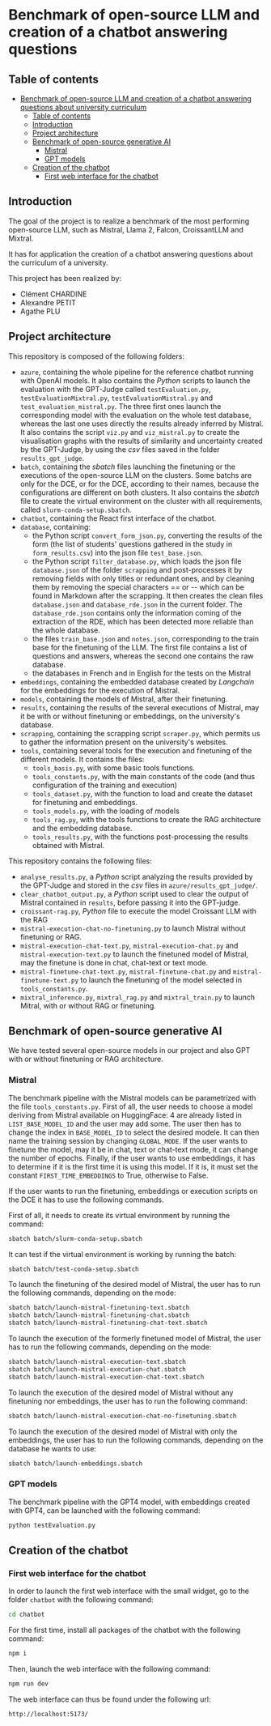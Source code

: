 # Benchmark of open-source LLM and creation of a chatbot answering questions

## Table of contents

- [Benchmark of open-source LLM and creation of a chatbot answering questions about university curriculum](#benchmark-of-open-source-llm-and-creation-of-a-chatbot-answering-questions-about-university-curriculum)
  - [Table of contents](#table-of-contents)
  - [Introduction](#introduction)
  - [Project architecture](#project-architecture)
  - [Benchmark of open-source generative AI](#benchmark-of-open-source-generative-ai)
    - [Mistral](#mistral)
    - [GPT models](#gpt-models)
  - [Creation of the chatbot](#creation-of-the-chatbot)
    - [First web interface for the chatbot](#first-web-interface-for-the-chatbot)

## Introduction

The goal of the project is to realize a benchmark of the most performing open-source LLM, such as Mistral, Llama 2, Falcon, CroissantLLM and Mixtral.

It has for application the creation of a chatbot answering questions about the curriculum of a university.

This project has been realized by:
- Clément CHARDINE
- Alexandre PETIT
- Agathe PLU

## Project architecture

This repository is composed of the following folders:
- `azure`, containing the whole pipeline for the reference chatbot running with OpenAI models. It also contains the *Python* scripts to launch the evaluation with the GPT-Judge called `testEvaluation.py`, `testEvaluationMixtral.py`, `testEvaluationMistral.py` and `test_evaluation_mistral.py`. The three first ones launch the corresponding model with the evaluation on the whole test database, whereas the last one uses directly the results already inferred by Mistral. It also contains the script `viz.py` and `viz_mistral.py` to create the visualisation graphs with the results of similarity and uncertainty created by the GPT-Judge, by using the *csv* files saved in the folder `results_gpt_judge`.
- `batch`, containing the *sbatch* files launching the finetuning or the executions of the open-source LLM on the clusters. Some batchs are only for the DCE, or for the DCE, according to their names, because the configurations are different on both clusters. It also contains the *sbatch* file to create the virtual environment on the cluster with all requirements, called `slurm-conda-setup.sbatch`.
- `chatbot`, containing the React first interface of the chatbot.
- `database`, containing:
  - the Python script `convert_form_json.py`, converting the results of the form (the list of students' questions gathered in the study in `form_results.csv`) into the json file `test_base.json`.
  - the Python script `filter_database.py`, which loads the json file `database.json` of the folder `scrapping` and post-processes it by removing fields with only titles or redundant ones, and by cleaning them by removing the special characters *==* or *--* which can be found in Markdown after the scrapping. It then creates the clean files `database.json` and `database_rde.json` in the current folder. The `database_rde.json` contains only the information coming of the extraction of the RDE, which has been detected more reliable than the whole database.
  - the files `train_base.json` and `notes.json`, corresponding to the train base for the finetuning of the LLM. The first file contains a list of questions and answers, whereas the second one contains the raw database.
  - the databases in French and in English for the tests on the Mistral
- `embeddings`, containing the embedded database created by *Langchain* for the embeddings for the execution of Mistral.
- `models`, containing the models of Mistral, after their finetuning.
- `results`, containing the results of the several executions of Mistral, may it be with or without finetuning or embeddings, on the university's database.
- `scrapping`, containing the scrapping script `scraper.py`, which permits us to gather the information present on the university's websites.
- `tools`, containing several tools for the execution and finetuning of the different models. It contains the files:
  - `tools_basis.py`, with some basic tools functions.
  - `tools_constants.py`, with the main constants of the code (and thus configuration of the training and execution)
  - `tools_dataset.py`, with the function to load and create the dataset for finetuning and embeddings.
  - `tools_models.py`, with the loading of models
  - `tools_rag.py`, with the tools functions to create the RAG architecture and the embedding database.
  - `tools_results.py`, with the functions post-processing the results obtained with Mistral.

This repository contains the following files:
- `analyse_results.py`, a *Python* script analyzing the results provided by the GPT-Judge and stored in the *csv* files in `azure/results_gpt_judge/`.
- `clear_chatbot_output.py`, a *Python* script used to clear the output of Mistral contained in `results`, before passing it into the GPT-judge.
- `croissant-rag.py`, *Python* file to execute the model Croissant LLM with the RAG
- `mistral-execution-chat-no-finetuning.py` to launch Mistral without finetuning or RAG.
- `mistral-execution-chat-text.py`, `mistral-execution-chat.py` and `mistral-execution-text.py` to launch the finetuned model of Mistral, may the finetune is done in chat, chat-text or text mode.
- `mistral-finetune-chat-text.py`, `mistral-finetune-chat.py` and `mistral-finetune-text.py` to launch the finetuning of the model selected in `tools_constants.py`.
- `mixtral_inference.py`, `mixtral_rag.py` and `mixtral_train.py` to launch Mitral, with or without RAG or finetuning.

## Benchmark of open-source generative AI

We have tested several open-source models in our project and also GPT with or without finetuning or RAG architecture.

### Mistral

The benchmark pipeline with the Mistral models can be parametrized with the file `tools_constants.py`. First of all, the user needs to choose a model deriving from Mistral available on HuggingFace: 4 are already listed in `LIST_BASE_MODEL_ID` and the user may add some. The user then has to change the index in `BASE_MODEL_ID` to select the desired modele. It can then name the training session by changing `GLOBAL_MODE`. If the user wants to finetune the model, may it be in chat, text or chat-text mode, it can change the number of epochs. Finally, if the user wants to use embeddings, it has to determine if it is the first time it is using this model. If it is, it must set the constant `FIRST_TIME_EMBEDDINGS` to True, otherwise to False.

If the user wants to run the finetuning, embeddings or execution scripts on the DCE it has to use the following commands.

First of all, it needs to create its virtual environment by running the command:
```bash
sbatch batch/slurm-conda-setup.sbatch
```

It can test if the virtual environment is working by running the batch:
```bash
sbatch batch/test-conda-setup.sbatch
```

To launch the finetuning of the desired model of Mistral, the user has to run the following commands, depending on the mode:
```bash
sbatch batch/launch-mistral-finetuning-text.sbatch
sbatch batch/launch-mistral-finetuning-chat.sbatch
sbatch batch/launch-mistral-finetuning-chat-text.sbatch
```

To launch the execution of the formerly finetuned model of Mistral, the user has to run the following commands, depending on the mode:
```bash
sbatch batch/launch-mistral-execution-text.sbatch
sbatch batch/launch-mistral-execution-chat.sbatch
sbatch batch/launch-mistral-execution-chat-text.sbatch
```

To launch the execution of the desired model of Mistral without any finetuning nor embeddings, the user has to run the following command:
```bash
sbatch batch/launch-mistral-execution-chat-no-finetuning.sbatch
```

To launch the execution of the desired model of Mistral with only the embeddings, the user has to run the following commands, depending on the database he wants to use:
```bash
sbatch batch/launch-embeddings.sbatch
```

### GPT models

The benchmark pipeline with the GPT4 model, with embeddings created with GPT4, can be launched with the following command:

```bash
python testEvaluation.py
```

## Creation of the chatbot

### First web interface for the chatbot

In order to launch the first web interface with the small widget, go to the folder `chatbot` with the following command:

```bash
cd chatbot
```

For the first time, install all packages of the chatbot with the following command:

```bash
npm i
```

Then, launch the web interface with the following command:
```bash
npm run dev
```

The web interface can thus be found under the following url:
```bash
http://localhost:5173/
```
